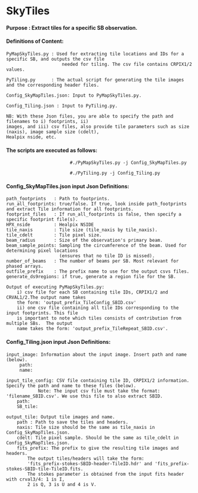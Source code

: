# SkyTiles

#### Purpose : Extract tiles for a specific SB observation.

#### Definitions of Content: 

	PyMapSkyTiles.py : Used for extracting tile locations and IDs for a specific SB, and outputs the csv file 
	                     needed for tiling. The csv file contains CRPIX1/2 values.  

	PyTiling.py      : The actual script for generating the tile images and the corresponding header files.   
	
	Config_SkyMapTiles.json: Input to PyMapSkyTiles.py.  
	
	Config_Tiling.json : Input to PyTiling.py.   
	
	NB: With these Json files, you are able to specify the path and filenames to i) footprints, ii)   
	images, and iii) csv files, also provide tile parameters such as size (naxis), image sample size (cdelt),  
	Healpix nside, etc.   

#### The scripts are executed as follows:
	
	
							#./PyMapSkyTiles.py -j Config_SkyMapTiles.py
							
							#./PyTiling.py -j Config_Tiling.py
							

#### Config_SkyMapTiles.json input Json Definitions:

	path_footprints   : Path to footprints.
    run_all_footprints: true/false. If true, look inside path_footprints and extract Tile information for all footprints. 
    footprint_files   : If run_all_footprints is false, then specify a specific footprint file(s). 
    HPX_nside         : Healpix NSIDE 
    tile_naxis        : Tile size (tile_naxis by tile_naxis).
    tile_cdelt        : Tile pixel size.
    beam_radius       : Size of the observation's primary beam.
    beam_sample_points: Sampling the circumference of the beam. Used for determining pixel locations 
	                    (ensures that no tile ID is missed).
    number_of_beams   : The number of beams per SB. Most relevant for phased arrays. 
    outfile_prefix    : The prefix name to use for the output csvs files.
    generate_ds9regions: if true, generate a region file for the SB.
     
	Output of executing PyMapSkyTiles.py: 
		i) csv file for each SB containing tile IDs, CRPIX1/2 and CRVAL1/2.The output name takes 
		the form: 'output_prefix_TileConfig_SBID.csv'
        ii) one csv file containing all tile IDs corresponding to the input footprints. This file 
		is important to note which tiles consists of contribution from multiple SBs.  The output 
		name takes the form: 'output_prefix_TileRepeat_SBID.csv'.
									  

#### Config_Tiling.json input Json Definitions:

	input_image: Information about the input image. Insert path and name (below).
         path: 
         name: 
		 
    input_tile_config: CSV file containing tile ID, CRPIX1/2 information. Specify the path and name to these files (below). 
	            Note: The input csv file must take the format: 'filename_SBID.csv'. We use this file to also extract SBID. 
        path:
        SB_tile:
   
    output_tile: Output tile images and name. 
        path : Path to save the tiles and headers.
        naxis: Tile size should be the same as tile_naxis in Config_SkyMapTiles.json.
        cdelt: Tile pixel sample. Should be the same as tile_cdelt in Config_SkyMapTiles.json.
        fits_prefix: The prefix to give the resulting tile images and headers.         
			The output tiles/headers will take the form: 
			'fits_prefix-stokes-SBID-header-TileID.hdr' and 'fits_prefix-stokes-SBID-tile-TileID.fits.     
			The stokes parameter is obtained from the input fits header with crval3/4: 1 is I, 
			2 is Q, 3 is U and 4 is V.
					 
					 

